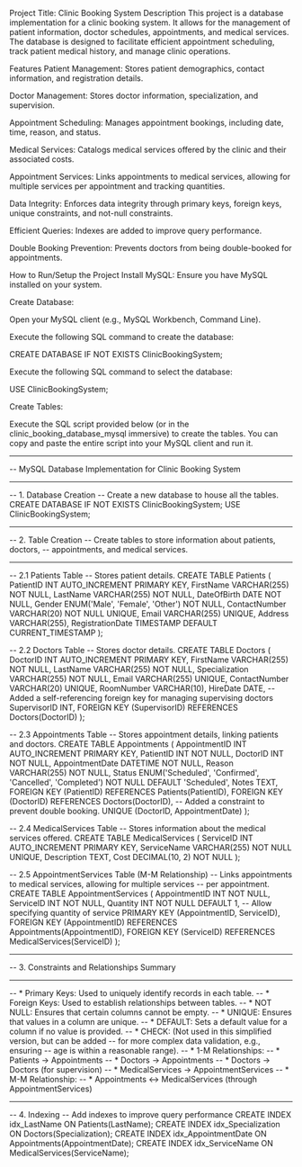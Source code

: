 Project Title: Clinic Booking System
Description
This project is a database implementation for a clinic booking system. It allows for the management of patient information, doctor schedules, appointments, and medical services. The database is designed to facilitate efficient appointment scheduling, track patient medical history, and manage clinic operations.

Features
Patient Management: Stores patient demographics, contact information, and registration details.

Doctor Management: Stores doctor information, specialization, and supervision.

Appointment Scheduling: Manages appointment bookings, including date, time, reason, and status.

Medical Services: Catalogs medical services offered by the clinic and their associated costs.

Appointment Services: Links appointments to medical services, allowing for multiple services per appointment and tracking quantities.

Data Integrity: Enforces data integrity through primary keys, foreign keys, unique constraints, and not-null constraints.

Efficient Queries: Indexes are added to improve query performance.

Double Booking Prevention: Prevents doctors from being double-booked for appointments.

How to Run/Setup the Project
Install MySQL: Ensure you have MySQL installed on your system.

Create Database:

Open your MySQL client (e.g., MySQL Workbench, Command Line).

Execute the following SQL command to create the database:

CREATE DATABASE IF NOT EXISTS ClinicBookingSystem;

Execute the following SQL command to select the database:

USE ClinicBookingSystem;

Create Tables:

Execute the SQL script provided below (or in the clinic_booking_database_mysql immersive) to create the tables. You can copy and paste the entire script into your MySQL client and run it.

-- -------------------------------------------------------------
-- MySQL Database Implementation for Clinic Booking System
-- -------------------------------------------------------------

-- 1. Database Creation
--    Create a new database to house all the tables.
CREATE DATABASE IF NOT EXISTS ClinicBookingSystem;
USE ClinicBookingSystem;

-- -------------------------------------------------------------
-- 2. Table Creation
--    Create tables to store information about patients, doctors,
--    appointments, and medical services.
-- -------------------------------------------------------------

-- 2.1 Patients Table
--    Stores patient details.
CREATE TABLE Patients (
    PatientID INT AUTO_INCREMENT PRIMARY KEY,
    FirstName VARCHAR(255) NOT NULL,
    LastName VARCHAR(255) NOT NULL,
    DateOfBirth DATE NOT NULL,
    Gender ENUM('Male', 'Female', 'Other') NOT NULL,
    ContactNumber VARCHAR(20) NOT NULL UNIQUE,
    Email VARCHAR(255) UNIQUE,
    Address VARCHAR(255),
    RegistrationDate TIMESTAMP DEFAULT CURRENT_TIMESTAMP
);

-- 2.2 Doctors Table
--    Stores doctor details.
CREATE TABLE Doctors (
    DoctorID INT AUTO_INCREMENT PRIMARY KEY,
    FirstName VARCHAR(255) NOT NULL,
    LastName VARCHAR(255) NOT NULL,
    Specialization VARCHAR(255) NOT NULL,
    Email VARCHAR(255) UNIQUE,
    ContactNumber VARCHAR(20) UNIQUE,
    RoomNumber VARCHAR(10),
    HireDate DATE,
    -- Added a self-referencing foreign key for managing supervising doctors
    SupervisorID INT,
    FOREIGN KEY (SupervisorID) REFERENCES Doctors(DoctorID)
);

-- 2.3 Appointments Table
--    Stores appointment details, linking patients and doctors.
CREATE TABLE Appointments (
    AppointmentID INT AUTO_INCREMENT PRIMARY KEY,
    PatientID INT NOT NULL,
    DoctorID INT NOT NULL,
    AppointmentDate DATETIME NOT NULL,
    Reason VARCHAR(255) NOT NULL,
    Status ENUM('Scheduled', 'Confirmed', 'Cancelled', 'Completed') NOT NULL DEFAULT 'Scheduled',
    Notes TEXT,
    FOREIGN KEY (PatientID) REFERENCES Patients(PatientID),
    FOREIGN KEY (DoctorID) REFERENCES Doctors(DoctorID),
    -- Added a constraint to prevent double booking.
    UNIQUE (DoctorID, AppointmentDate)
);

-- 2.4 MedicalServices Table
--    Stores information about the medical services offered.
CREATE TABLE MedicalServices (
    ServiceID INT AUTO_INCREMENT PRIMARY KEY,
    ServiceName VARCHAR(255) NOT NULL UNIQUE,
    Description TEXT,
    Cost DECIMAL(10, 2) NOT NULL
);

-- 2.5 AppointmentServices Table (M-M Relationship)
--    Links appointments to medical services, allowing for multiple services
--    per appointment.
CREATE TABLE AppointmentServices (
    AppointmentID INT NOT NULL,
    ServiceID INT NOT NULL,
    Quantity INT NOT NULL DEFAULT 1,  -- Allow specifying quantity of service
    PRIMARY KEY (AppointmentID, ServiceID),
    FOREIGN KEY (AppointmentID) REFERENCES Appointments(AppointmentID),
    FOREIGN KEY (ServiceID) REFERENCES MedicalServices(ServiceID)
);

-- -------------------------------------------------------------
-- 3. Constraints and Relationships Summary
-- -------------------------------------------------------------

-- * Primary Keys:  Used to uniquely identify records in each table.
-- * Foreign Keys:  Used to establish relationships between tables.
-- * NOT NULL:      Ensures that certain columns cannot be empty.
-- * UNIQUE:        Ensures that values in a column are unique.
-- * DEFAULT:     Sets a default value for a column if no value is provided.
-- * CHECK:         (Not used in this simplified version, but can be added
--                    for more complex data validation, e.g., ensuring
--                    age is within a reasonable range).
-- * 1-M Relationships:
--     * Patients -> Appointments
--     * Doctors  -> Appointments
--     * Doctors -> Doctors (for supervision)
--     * MedicalServices -> AppointmentServices
-- * M-M Relationship:
--     * Appointments <-> MedicalServices (through AppointmentServices)
-- -------------------------------------------------------------

-- 4. Indexing
-- Add indexes to improve query performance
CREATE INDEX idx_LastName ON Patients(LastName);
CREATE INDEX idx_Specialization ON Doctors(Specialization);
CREATE INDEX idx_AppointmentDate ON Appointments(AppointmentDate);
CREATE INDEX idx_ServiceName ON MedicalServices(ServiceName);


